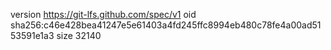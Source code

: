version https://git-lfs.github.com/spec/v1
oid sha256:c46e428bea41247e5e61403a4fd245ffc8994eb480c78fe4a00ad5153591e1a3
size 32140
